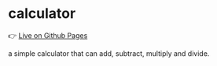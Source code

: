 # calculator

👉 [Live on Github Pages](https://sibonginhlanhla.github.io/calculator/)

a simple calculator that can add, subtract, multiply and divide.
